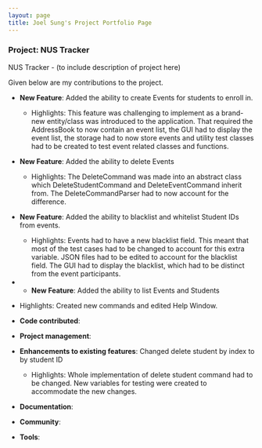 ```yaml
---
layout: page
title: Joel Sung's Project Portfolio Page
---
```


### Project: NUS Tracker

NUS Tracker - (to include description of project here)

Given below are my contributions to the project.

* **New Feature**: Added the ability to create Events for students to enroll in.
  * Highlights: This feature was challenging to implement as a brand-new entity/class was introduced to the application. That required the AddressBook to now contain an event list, the GUI had to display the event list, the storage had to now store events and utility test classes had to be created to test event related classes and functions.

* **New Feature**: Added the ability to delete Events
  * Highlights: The DeleteCommand was made into an abstract class which DeleteStudentCommand and DeleteEventCommand inherit from. The DeleteCommandParser had to now account for the difference.
  
* **New Feature**: Added the ability to blacklist and whitelist Student IDs from events.
  * Highlights: Events had to have a new blacklist field. This meant that most of the test cases had to be changed to account for this extra variable. JSON files had to be edited to account for the blacklist field. The GUI had to display the blacklist, which had to be distinct from the event participants.

* * **New Feature**: Added the ability to list Events and Students
* Highlights: Created new commands and edited Help Window.

* **Code contributed**:

* **Project management**:

* **Enhancements to existing features**: Changed delete student by index to by student ID
  * Highlights: Whole implementation of delete student command had to be changed. New variables for testing were created to accommodate the new changes.

* **Documentation**:

* **Community**:

* **Tools**:
